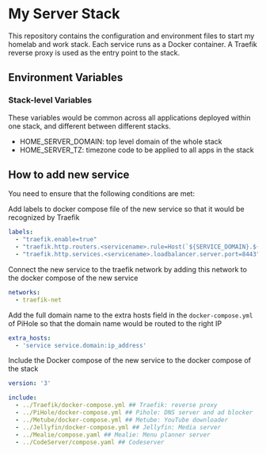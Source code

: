 # My Server Stack

This repository contains the configuration and environment files to start my homelab and work stack. Each service runs as a Docker container. A Traefik reverse proxy is used as the entry point to the stack.

## Environment Variables

### Stack-level Variables

These variables would be common across all applications deployed within one stack, and different between different stacks. 

- HOME_SERVER_DOMAIN: top level domain of the whole stack
- HOME_SERVER_TZ: timezone code to be applied to all apps in the stack



## How to add new service

You need to ensure that the following conditions are met:

Add labels to docker compose file of the new service so that it would be recognized by Traefik

```yaml
labels:
  - "traefik.enable=true"
  - "traefik.http.routers.<servicename>.rule=Host(`${SERVICE_DOMAIN}.${HOME_SERVER_DOMAIN}`)"
  - "traefik.http.services.<servicename>.loadbalancer.server.port=8443"
```

Connect the new service to the traefik network by adding this network to the docker compose of the new service

```yaml
networks:
  - traefik-net
```

Add the full domain name to the extra hosts field in the `docker-compose.yml` of PiHole so that the domain name would be routed to the right IP

```yaml
extra_hosts:
  - 'service service.domain:ip_address'
```

Include the Docker compose of the new service to the docker compose of the stack

```yaml
version: '3'

include:
  - ../Traefik/docker-compose.yml ## Traefik: reverse proxy
  - ../PiHole/docker-compose.yml ## Pihole: DNS server and ad blocker
  - ../Metube/docker-compose.yml ## Metube: YouTube downloader
  - ../Jellyfin/docker-compose.yml ## Jellyfin: Media server
  - ../Mealie/compose.yaml ## Mealie: Menu planner server
  - ../CodeServer/compose.yaml ## Codeserver
```